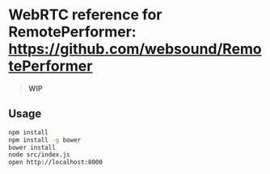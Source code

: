 WebRTC reference for RemotePerformer: https://github.com/websound/RemotePerformer
===================================================

> **WIP**

## Usage

```bash
npm install
npm install -g bower
bower install
node src/index.js
open http://localhost:8000
```


